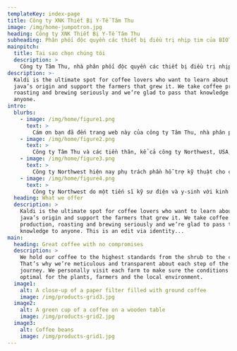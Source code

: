 ```yaml
---
templateKey: index-page
title: Công ty XNK Thiết Bị Y-Tế Tâm Thu
image: /img/home-jumpotron.jpg
heading: Công ty XNK Thiết Bị Y-Tế Tâm Thu
subheading: Phân phối độc quyền các thiết bị điều trị nhịp tim của BIOTRONIK SE & Co.KG – CHLB Đức.
mainpitch:
  title: Tại sao chọn chúng tôi
  description: >
    Công ty Tâm Thu, nhà phân phối độc quyền các thiết bị điều trị nhịp tim của công ty Biotronik, CHLB Đức và một số công ty khác.
description: >-
  Kaldi is the ultimate spot for coffee lovers who want to learn about their
  java’s origin and support the farmers that grew it. We take coffee production,
  roasting and brewing seriously and we’re glad to pass that knowledge to
  anyone.
intro:
  blurbs:
    - image: /img/home/figure1.png
      text: >
        Cám ơn bạn đã đến trang web này của công ty Tâm Thu, nhà phân phối độc quyền các thiết bị điều trị nhịp tim của công ty Biotronik, CHLB Đức và một số công ty khác.
    - image: /img/home/figure2.png
      text: >
        Công ty Tâm Thu và các tiền thân, kể cả công ty Northwest, USA, đã hoạt động liên tục trong lĩnh vực điều trị nhịp tim từ năm 1995.
    - image: /img/home/figure3.png
      text: >
        Công ty Northwest hiện nay phụ trách phần hỗ trợ kỹ thuật cho công ty Tâm Thu đem các thông tin mới nhất trong lĩnh vực điều trị nhịp tim về các trang web trong website này, và khi cần sẽ là cầu nối từ đội ngũ kỹ thuật viên ở Việt Nam với các kỹ sư thiết kế của Biotronik và với các bác sĩ trên thế giới.
    - image: /img/home/figure4.png
      text: >
        Công ty Northwest do một tiến sĩ kỹ sư điện và y-sinh với kinh nghiệm thiết kế và theo dõi các máy điều trị nhịp tim (máy tạo nhịp, máy phá rung) của Biotronik trên 20 năm.
  heading: What we offer
  description: >
    Kaldi is the ultimate spot for coffee lovers who want to learn about their
    java’s origin and support the farmers that grew it. We take coffee
    production, roasting and brewing seriously and we’re glad to pass that
    knowledge to anyone. This is an edit via identity...
main:
  heading: Great coffee with no compromises
  description: >
    We hold our coffee to the highest standards from the shrub to the cup.
    That’s why we’re meticulous and transparent about each step of the coffee’s
    journey. We personally visit each farm to make sure the conditions are
    optimal for the plants, farmers and the local environment.
  image1:
    alt: A close-up of a paper filter filled with ground coffee
    image: /img/products-grid3.jpg
  image2:
    alt: A green cup of a coffee on a wooden table
    image: /img/products-grid2.jpg
  image3:
    alt: Coffee beans
    image: /img/products-grid1.jpg
---
```

